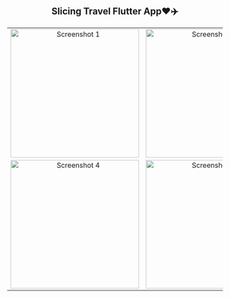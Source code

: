 <center>

## Slicing Travel Flutter App❤️✈️

<table>
  <tr>
    <td align="center"><img src="https://drive.google.com/uc?export=view&id=1eiA6ZXqgCx8b3e4eEGjzbd_5_dvlbEWm" alt="Screenshot 1" width="300"></td>
    <td align="center"><img src="https://drive.google.com/uc?export=view&id=1d8TdSmscTSwCl4OuI2G0dMcF6GFfKvmC" alt="Screenshot 2" width="300"></td>
    <td align="center"><img src="https://drive.google.com/uc?export=view&id=1kWWId3L3jJ4ZRWXYJYuvQH5q26ttJpkW" alt="Screenshot 3" width="300"></td>
  </tr>
  <tr>
    <td align="center"><img src="https://drive.google.com/uc?export=view&id=1RzHWs-yrUy32q0IG3_bS4XzUZRRmzMu2" alt="Screenshot 4" width="300"></td>
    <td align="center"><img src="https://drive.google.com/uc?export=view&id=1Ik1uVqO3YS18qzScbXxFNz4fhVTqHLEJ" alt="Screenshot 5" width="300"></td>
    <td></td>
  </tr>
</table>

</center>
